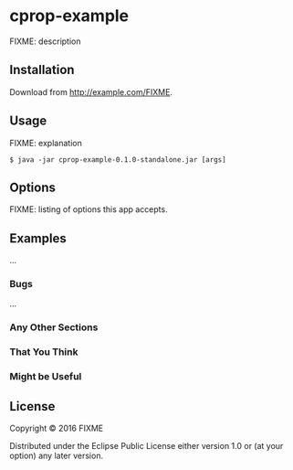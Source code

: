 # cprop-example

FIXME: description

## Installation

Download from http://example.com/FIXME.

## Usage

FIXME: explanation

    $ java -jar cprop-example-0.1.0-standalone.jar [args]

## Options

FIXME: listing of options this app accepts.

## Examples

...

### Bugs

...

### Any Other Sections
### That You Think
### Might be Useful

## License

Copyright © 2016 FIXME

Distributed under the Eclipse Public License either version 1.0 or (at
your option) any later version.
